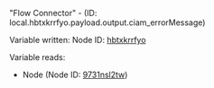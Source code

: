 "Flow Connector" - (ID: local.hbtxkrrfyo.payload.output.ciam_errorMessage)

Variable written:
Node ID: [hbtxkrrfyo](../nodes/hbtxkrrfyo.md)

Variable reads:
* Node (Node ID: [9731nsl2tw](../nodes/9731nsl2tw.md))
